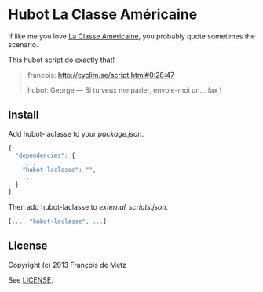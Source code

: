 # Hubot La Classe Américaine

If like me you love [La Classe Américaine](http://cyclim.se/), you probably quote sometimes the scenario.

This hubot script do exactly that!

> francois: http://cyclim.se/script.html#0:28:47
>
> hubot:  George — Si tu veux me parler, envoie-moi un… fax !

## Install

Add hubot-laclasse to your *package.json*.

```javascript
{
  "dependencies": {
    ....
    "hubot-laclasse": "",
    ...
  }
}
```

Then add hubot-laclasse to  *external_scripts.json*.

```javascript
[..., "hubot-laclasse", ...]
```

## License

Copyright (c) 2013 François de Metz

See [LICENSE](LICENSE).

